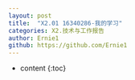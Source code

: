 ```yaml
---
layout: post
title:  "X2.01 16340286-我的学习"
categories: X2.技术与工作报告
author: Ernie1
github: https://github.com/Ernie1
---
```


* content
{:toc}


